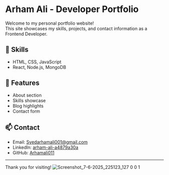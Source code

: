# Arham Ali - Developer Portfolio

Welcome to my personal portfolio website!  
This site showcases my skills, projects, and contact information as a Frontend Developer.

## 🚀 Skills
- HTML, CSS, JavaScript
- React, Node.js, MongoDB


## 📄 Features
- About section
- Skills showcase
- Blog highlights
- Contact form

## 📫 Contact
- Email: Syedarhamali001@gmail.com
- LinkedIn: [arham-ali-a4879a30a](https://www.linkedin.com/in/arham-ali-a4879a30a)
- GitHub: [Arhamali011](https://github.com/Arhamali011)

---

Thank you for visiting!
![Screenshot_7-6-2025_225123_127 0 0 1](https://github.com/user-attachments/assets/3f8308af-c460-47eb-91aa-216982629249)
